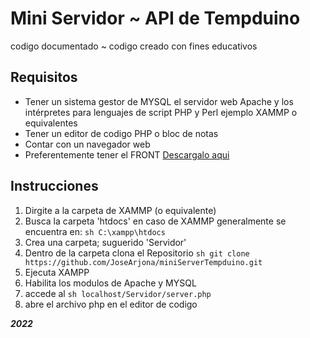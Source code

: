 # Mini Servidor ~ API de Tempduino

codigo documentado ~  codigo creado con fines educativos 

## Requisitos

- Tener un sistema gestor de MYSQL el servidor web Apache y los intérpretes para lenguajes de script PHP y Perl ejemplo XAMMP o equivalentes
- Tener un editor de codigo PHP o bloc de notas 
- Contar con un navegador web
- Preferentemente tener el FRONT [Descargalo aqui ](https://github.com/JoseArjona/Tempduino "Repositorio GitHub")

## Instrucciones

1. Dirgite a la carpeta de XAMMP (o equivalente)
2. Busca la carpeta 'htdocs' en caso de XAMMP generalmente se encuentra en: ```sh C:\xampp\htdocs ```
3. Crea una carpeta; suguerido 'Servidor'
4. Dentro de la carpeta clona el Repositorio ```sh git clone https://github.com/JoseArjona/miniServerTempduino.git ```
5. Ejecuta XAMPP 
6. Habilita los modulos de Apache y MYSQL
7. accede al  ```sh localhost/Servidor/server.php ```
8. abre el archivo php en el editor de codigo

***2022***
